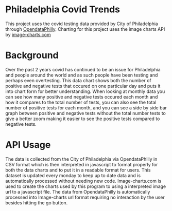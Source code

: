 # Philadelphia Covid Trends
This project uses the covid testing data provided by City of Philadelphia through [OpendataPhilly](https://www.opendataphilly.org/dataset/covid-cases).
Charting for this project uses the image charts API by [image-charts.com](https://www.image-charts.com)

# Background
Over the past 2 years covid has continued to be an issue for Philadelphia and people around the world and as such people have been testing and perhaps even overtesting. This data chart shows both the number of positive and negative tests that occured on one particular day and puts it into chart form for better understanding. When looking at monthly data you can see how many positive and negative tests occured each month and how it compares to the total number of tests, you can also see the total number of positive tests for each month, and you can see a side by side bar graph between positive and negative tests without the total number tests to give a better zoom making it easier to see the positive tests compared to negative tests.

# API Usage
The data is collected from the City of Philadelphia via OpendataPhilly in CSV format which is then interpreted in javascript to format properly for both the data charts and to put it in a readable format for users. This dataset is updated every monday to keep up to date data and is automatically processed without needing new code.
Image-charts.com is used to create the charts used by this program to using a interpreted image url to a javascript file. The data from OpendataPhilly is automatically processed into Image-charts url format requiring no interaction by the user besides hitting the go button.
